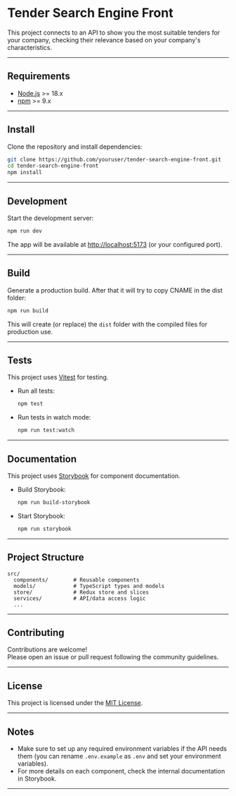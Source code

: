 # Tender Search Engine Front

This project connects to an API to show you the most suitable tenders for your company, checking their relevance based on your company's characteristics.

---

## Requirements

- [Node.js](https://nodejs.org/) >= 18.x
- [npm](https://www.npmjs.com/) >= 9.x

---

## Install

Clone the repository and install dependencies:

```bash
git clone https://github.com/youruser/tender-search-engine-front.git
cd tender-search-engine-front
npm install
```

---

## Development

Start the development server:

```bash
npm run dev
```
The app will be available at [http://localhost:5173](http://localhost:5173) (or your configured port).

---

## Build

Generate a production build. After that it will try to copy CNAME in the dist folder:

```bash
npm run build
```
This will create (or replace) the `dist` folder with the compiled files for production use.

---

## Tests

This project uses [Vitest](https://vitest.dev) for testing.

- Run all tests:
  ```bash
  npm test
  ```
- Run tests in watch mode:
  ```bash
  npm run test:watch
  ```

---

## Documentation

This project uses [Storybook](https://storybook.js.org) for component documentation.

- Build Storybook:
  ```bash
  npm run build-storybook
  ```
- Start Storybook:
  ```bash
  npm run storybook
  ```

---

## Project Structure

```
src/
  components/        # Reusable components
  models/            # TypeScript types and models
  store/             # Redux store and slices
  services/          # API/data access logic
  ...
```

---

## Contributing

Contributions are welcome!  
Please open an issue or pull request following the community guidelines.

---

## License

This project is licensed under the [MIT License](./LICENSE.md).

---

## Notes

- Make sure to set up any required environment variables if the API needs them (you can rename `.env.example` as `.env` and set your environment variables).
- For more details on each component, check the internal documentation in Storybook.

---
